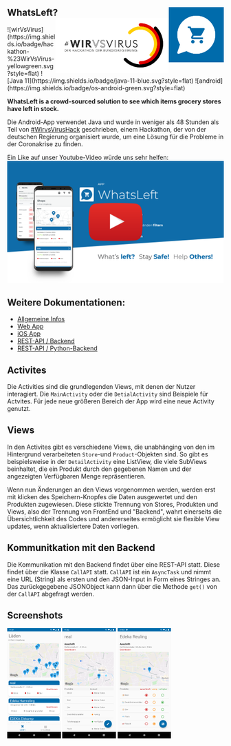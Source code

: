 <h2> WhatsLeft?
  <img src="./img/WhatsleftLogo.svg" align="right" width="128" height="128" />
  <img src="./img/wirvsviruslogo.png" align="right" width="264" height="128" />
</h2>
![wirVsVirus](https://img.shields.io/badge/hackathon-%23WirVsVirus-yellowgreen.svg?style=flat)
![Java 11](https://img.shields.io/badge/java-11-blue.svg?style=flat)
![android](https://img.shields.io/badge/os-android-green.svg?style=flat)

**WhatsLeft is a crowd-sourced solution to see which items grocery stores have left in stock.**

Die Android-App verwendet Java und wurde in weniger als 48 Stunden als Teil von [#WirvsVirusHack](https://wirvsvirushackathon.org) geschrieben, einem Hackathon, der von der deutschen Regierung organisiert wurde, um eine Lösung für die Probleme in der Coronakrise zu finden.

Ein Like auf unser Youtube-Video würde uns sehr helfen:
[![Youtube-Video](./img/video.png)](https://www.youtube.com/watch?v=2uvcPGzixnA&feature=emb_title)

## Weitere Dokumentationen: 

- [Allgemeine Infos](https://devpost.com/software/17_stock_tracking_crowd)
- [Web App](https://github.com/WVV-Crowd-Sourced-Stock-Tracking/Web) 
- [iOS App](https://github.com/WVV-Crowd-Sourced-Stock-Tracking/ios-App)
- [REST-API / Backend](https://github.com/WVV-Crowd-Sourced-Stock-Tracking/Backend)
- [REST-API / Python-Backend](https://github.com/WVV-Crowd-Sourced-Stock-Tracking/Backend-python)

## Activites

Die Activities sind die grundlegenden Views, mit denen der Nutzer interagiert. Die `MainActivity` oder die `DetialActivity` sind Beispiele für Actvites. Für jede neue größeren Bereich der App wird eine neue Activity genutzt.

## Views

In den Activites gibt es verschiedene Views, die unabhänging von den im Hintergrund verarbeiteten `Store`-und `Product`-Objekten sind. So gibt es beispielsweise in der `DetailActivity` eine ListView, die viele SubViews beinhaltet, die ein Produkt durch den gegebenen Namen und der angezeigten Verfügbaren Menge repräsentieren.

Wenn nun Änderungen an den Views vorgenommen werden, werden erst mit klicken des Speichern-Knopfes die Daten ausgewertet und den Produkten zugewiesen. Diese stickte Trennung von Stores, Produkten und Views, also der Trennung von FrontEnd und "Backend", wahrt einerseits die Übersichtlichkeit des Codes und andererseites ermöglicht sie flexible View updates, wenn aktualisiertere Daten vorliegen.

## Kommunitkation mit den Backend

Die Kommunikation mit den Backend findet über eine REST-API statt. Diese findet über die Klasse `CallAPI` statt. `CallAPI` ist ein `AsyncTask` und nimmt eine URL (String) als ersten und den JSON-Input in Form eines Stringes an. Das zurückgegebene JSONObject kann dann über die Methode `get()` von der `CallAPI` abgefragt werden.

## Screenshots

<p float="left">
  <img src="./img/screenshot_stores.png" style="zoom:.25;" />
  <img src="./img/screenshot_detail_view.png" style="zoom:.25;" />
  <img src="./img/screenshot_edit_mode.png" style="zoom:.25;" /> 
</p>



